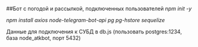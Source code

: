##Бот с погодой и рассылкой, подключенных пользователей 
*npm init -y*

*npm install axios node-telegram-bot-api pg pg-hstore sequelize*

Данные для подключения к СУБД в db.js (пользовать postgres:1234, база node_atkbot, порт 5432)